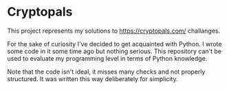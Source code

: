 # Cryptopals

This project represents my solutions to https://cryptopals.com/ challanges.

For the sake of curiosity I've decided to get acquainted with Python.
I wrote some code in it some time ago but nothing serious. This repository
can't be used to evaluate my programming level in terms of Python knowledge.

Note that the code isn't ideal, it misses many checks
and not properly structured. It was written this way deliberately for simplicity.
